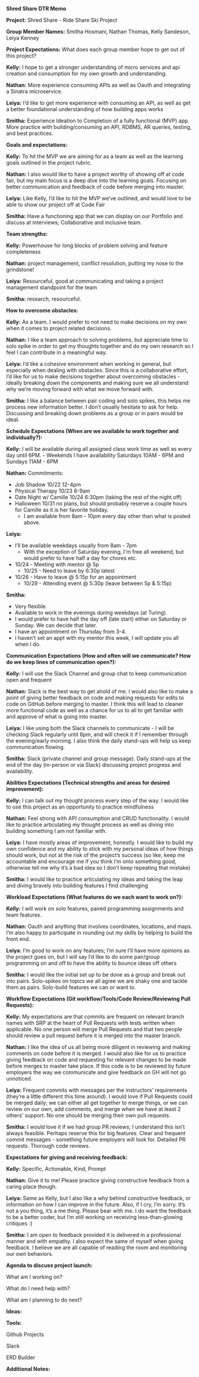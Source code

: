 **Shred Share DTR Memo**


**Project:** Shred Share - Ride Share Ski Project


**Group Member Names:** Smitha Hosmani, Nathan Thomas, Kelly Sandeson, Leiya Kenney


**Project Expectations:** What does each group member hope to get out of this project?

**Kelly:** I hope to get a stronger understanding of micro services and api creation and consumption for my own growth and understanding.

**Nathan:** More experience consuming APIs as well as Oauth and integrating a Sinatra microservice.

**Leiya:** I’d like to get more experience with consuming an API, as well as get a better foundational understanding of how building apps works

**Smitha:** Experience Ideation to Completion of a fully functional (MVP) app. More practice with building/consuming an API, RDBMS, AR queries, testing, and best practices.


**Goals and expectations:**

**Kelly:** To hit the MVP we are aiming for as a team as well as the learning goals outlined in the project rubric.

**Nathan:** I also would like to have a project worthy of showing off at code fair, but my main focus is a deep dive into the learning goals. Focusing on better communication and feedback of code before merging into master.

**Leiya:** Like Kelly, I’d like to hit the MVP we’ve outlined, and would love to be able to show our project off at Code Fair

**Smitha:** Have a functioning app that we can display on our Portfolio and discuss at interviews; Collaborative and inclusive team.


**Team strengths:**

**Kelly:** Powerhouse for long blocks of problem solving and feature completeness

**Nathan:** project management, conflict resolution, putting my nose to the grindstone!

**Leiya:** Resourceful, good at communicating and taking a project management standpoint for the team

**Smitha:** research, resourceful.


**How to overcome obstacles:**

**Kelly:** As a team. I would prefer to not need to make decisions on my own when it comes to project related decisions.

**Nathan:** I like a team approach to solving problems, but appreciate time to solo spike in order to get my thoughts together and do my own research so I feel I can contribute in a meaningful way.

**Leiya:** I’d like a cohesive environment when working in general, but especially when dealing with obstacles. Since this is a collaborative effort, I’d like for us to make decisions together about overcoming obstacles - ideally breaking down the components and making sure we all understand why we’re moving forward with what we move forward with.

**Smitha:** I like a balance between pair coding and solo spikes, this helps me process new information better. I don’t usually hesitate to ask for help. Discussing and breaking down problems as a group or in pairs would be ideal.


**Schedule Expectations (When are we available to work together and individually?):**

**Kelly:** I will be available during all assigned class work time as well as every day until 6PM.
	- Weekends I have availability Saturdays 10AM - 6PM and Sundays 11AM - 6PM

**Nathan:** Commitments:
  - Job Shadow 10/22 12-4pm
  - Physical Therapy 10/23 8-9am
  - Date Night w/ Camille 10/24 6:30pm (taking the rest of the night off)
  - Halloween 10/31 no plans, but should probably reserve a couple hours for Camille as it is her favorite holiday.
	- I am available from 8am - 10pm every day other than what is posted above.

**Leiya:**
  - I’ll be available weekdays usually from 8am - 7pm
	- With the exception of Saturday evening, I'm free all weekend, but would prefer to have half a day for chores etc.
  - 10/24 - Meeting with mentor @ 5p
	- 10/25 - Need to leave by 6:30p latest
  - 10/26 - Have to leave @ 5:15p for an appointment
	- 10/29 - Attending event @ 5:30p (leave between 5p & 5:15p)

**Smitha:**
  - Very flexible.
  - Available to work in the evenings during weekdays (at Turing).
  - I would prefer to have half the day off (late start) either on Saturday or Sunday.  We can decide that later.
  - I have an appointment on Thursday from 3-4.
  - I haven’t set an appt with my mentor this week, I will update you all when I do.


**Communication Expectations (How and often will we communicate? How do we keep lines of communication open?):**

**Kelly:** I will use the Slack Channel and group chat to keep communication open and frequent

**Nathan:** Slack is the best way to get ahold of me. I would also like to make a point of giving better feedback on code and making requests for edits to code on GitHub before merging to master. I think this will lead to cleaner more functional code as well as a chance for us to all to get familiar with and approve of what is going into master.

**Leiya:** I like using both the Slack channels to communicate - I will be checking Slack regularly until 8pm, and will check it if I remember through the evening/early morning. I also think the daily stand-ups will help us keep communication flowing.

**Smitha:** Slack (private channel and group message). Daily stand-ups at the end of the day (in-person or via Slack) discussing project progress and availability.


**Abilities Expectations (Technical strengths and areas for desired improvement):**

**Kelly:** I can talk out my thought process every step of the way. I would like to use this project as an opportunity to practice mindfulness

**Nathan:** Feel strong with API consumption and CRUD functionality. I would like to practice articulating my thought process as well as diving into building something I am not familiar with.

**Leiya:** I have mostly areas of improvement, honestly. I would like to build my own confidence and my ability to stick with my personal ideas of how things should work, but not at the risk of the project’s success (so like, keep me accountable and encourage me if you think I’m onto something good, otherwise tell me why it’s a bad idea so I don’t keep repeating that mistake)

**Smitha:** I would like to practice articulating my ideas and taking the leap and diving bravely into building features I find challenging


**Workload Expectations (What features do we each want to work on?):**

**Kelly:** I will work on solo features, paired programming assignments and team features.

**Nathan:** Oauth and anything that involves coordinates, locations, and maps. I’m also happy to participate in rounding out my skills by helping to build the front end.

**Leiya:** I’m good to work on any features; I’m sure I’ll have more opinions as the project goes on, but I will say I’d like to do some pair/group programming on and off to have the ability to bounce ideas off others

**Smitha:** I would like the initial set up to be done as a group and break out into pairs. Solo-spikes on topics we all agree we are shaky one and tackle them as pairs. Solo-build features we can or want to.


**Workflow Expectations (Git workflow/Tools/Code Review/Reviewing Pull Requests):**

**Kelly:** My expectations are that commits are frequent on relevant branch names with SRP at the heart of Pull Requests with tests written when applicable. No one person will merge Pull Requests and that two people should review a pull request before it is merged into the master branch.

**Nathan:** I like the idea of us all being more diligent in reviewing and making comments on code before it is merged. I would also like for us to practice giving feedback on code and requesting for relevant changes to be made before merges to master take place. If this code is to be reviewed by future employers the way we communicate and give feedback on GH will not go unnoticed.

**Leiya:** Frequent commits with messages per the instructors’ requirements (they’re a little different this time around). I would love if Pull Requests could be merged daily; we can either all get together to merge things, or we can review on our own, add comments, and merge when we have at least 2 others’ support. No one should be merging their own pull requests.

**Smitha:** I would love it if we had group PR reviews; I understand this isn’t always feasible. Perhaps reserve this for big features. Clear and frequent commit messages - something future employers will look for. Detailed PR requests. Thorough code reviews.


**Expectations for giving and receiving feedback:**

**Kelly:** Specific, Actionable, Kind, Prompt

**Nathan:** Give it to me! Please practice giving constructive feedback from a caring place though.

**Leiya:** Same as Kelly, but I also like a why behind constructive feedback, or information on how I can improve in the future. Also, if I cry, I’m sorry. It’s not a you thing, it’s a me thing. Please bear with me. I do want the feedback to be a better coder, but I’m still working on receiving less-than-glowing critiques :)  

**Smitha:** I am open to feedback provided it is delivered in a professional manner and with empathy. I also expect the same of myself when giving feedback. I believe we are all capable of reading the room and monitoring our own behaviors.


**Agenda to discuss project launch:**

What am I working on?

What do I need help with?

What am I planning to do next?


**Ideas:**


**Tools:**

Github Projects

Slack

ERD Builder


**Additional Notes:**
